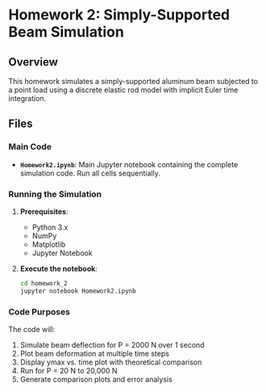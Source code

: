 # Homework 2: Simply-Supported Beam Simulation

## Overview
This homework simulates a simply-supported aluminum beam subjected to a point load using a discrete elastic rod model with implicit Euler time integration.

## Files

### Main Code
- **`Homework2.ipynb`**: Main Jupyter notebook containing the complete simulation code. Run all cells sequentially.

### Running the Simulation

1. **Prerequisites**:
   - Python 3.x
   - NumPy
   - Matplotlib
   - Jupyter Notebook

2. **Execute the notebook**:
   ```bash
   cd homework_2
   jupyter notebook Homework2.ipynb
   ```

### Code Purposes

The code will:
1. Simulate beam deflection for P = 2000 N over 1 second
2. Plot beam deformation at multiple time steps
3. Display ymax vs. time plot with theoretical comparison
4. Run for P = 20 N to 20,000 N
5. Generate comparison plots and error analysis